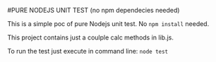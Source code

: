 #PURE NODEJS UNIT TEST (no npm dependecies needed)

This is a simple poc of pure Nodejs unit test. No `npm install` needed. 

This project contains just a coulple calc methods in lib.js. 

To run the test just execute in command line: 
`node test`
